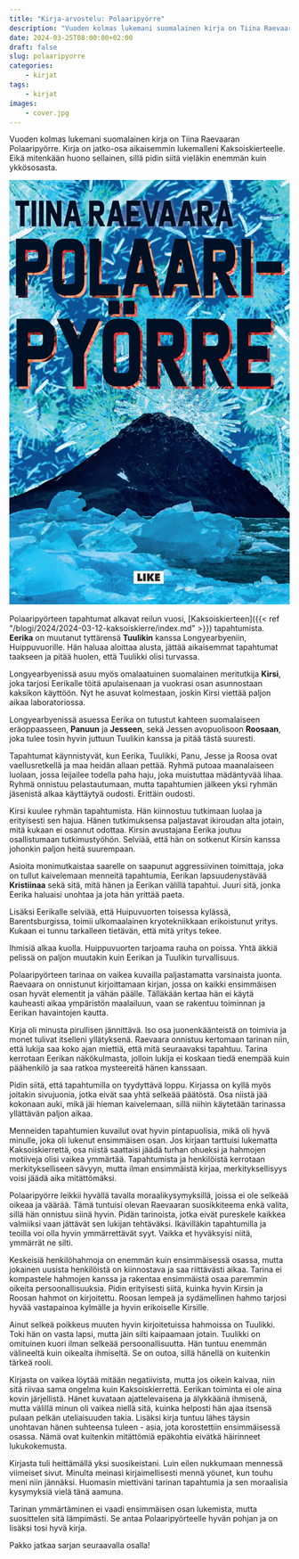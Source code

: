 ```yaml
---
title: "Kirja-arvostelu: Polaaripyörre"
description: "Vuoden kolmas lukemani suomalainen kirja on Tiina Raevaaran Polaaripyörre. Kirja on jatko-osa aikaisemmin lukemalleni Kaksoiskierteelle. Eikä mitenkään huono sellainen, sillä pidin siitä vieläkin enemmän kuin ykkösosasta."
date: 2024-03-25T08:00:00+02:00
draft: false
slug: polaaripyorre
categories:
    - kirjat
tags:
    - kirjat
images:
    - cover.jpg
---
```


Vuoden kolmas lukemani suomalainen kirja on Tiina Raevaaran Polaaripyörre. Kirja on jatko-osa aikaisemmin lukemalleni Kaksoiskierteelle. Eikä mitenkään huono sellainen, sillä pidin siitä vieläkin enemmän kuin ykkösosasta.

<!--more-->

![Polaaripyörteen graafinen kansi, jossa on vuoren silhuetti ja edessä jäälohkareita. Taivaalla näkyy kuvioita, jotka muistuttavat lumihiutaleita tai bakteereja.](cover.jpg)


Polaaripyörteen tapahtumat alkavat reilun vuosi, [Kaksoiskierteen]({{< ref "/blogi/2024/2024-03-12-kaksoiskierre/index.md" >}}) tapahtumista. **Eerika** on muutanut tyttärensä **Tuulikin** kanssa Longyearbyeniin, Huippuvuorille. Hän haluaa aloittaa alusta, jättää aikaisemmat tapahtumat taakseen ja pitää huolen, että Tuulikki olisi turvassa.
 
Longyearbyenissä asuu myös omalaatuinen suomalainen meritutkija **Kirsi**, joka tarjosi Eerikalle töitä apulaisenaan ja vuokrasi osan asunnostaan kaksikon käyttöön. Nyt he asuvat kolmestaan, joskin Kirsi viettää paljon aikaa laboratoriossa.

Longyearbyenissä asuessa Eerika on tutustut kahteen suomalaiseen eräoppaasseen, **Panuun** ja **Jesseen**, sekä Jessen avopuolisoon **Roosaan**, joka tulee tosin hyvin juttuun Tuulikin kanssa ja pitää tästä suuresti.
 
Tapahtumat käynnistyvät, kun Eerika, Tuulikki, Panu, Jesse ja Roosa ovat vaellusretkellä ja maa heidän allaan pettää. Ryhmä putoaa maanalaiseen luolaan, jossa leijailee todella paha haju, joka muistuttaa mädäntyvää lihaa. Ryhmä onnistuu pelastautumaan, mutta tapahtumien jälkeen yksi ryhmän jäsenistä alkaa käyttäytyä oudosti. Erittäin oudosti.
 
Kirsi kuulee ryhmän tapahtumista. Hän kiinnostuu tutkimaan luolaa ja erityisesti sen hajua. Hänen tutkimuksensa paljastavat ikiroudan alta jotain, mitä kukaan ei osannut odottaa. Kirsin avustajana Eerika joutuu osallistumaan tutkimustyöhön. Selviää, että hän on sotkenut Kirsin kanssa johonkin paljon heitä suurempaan.
 
Asioita monimutkaistaa saarelle on saapunut aggressiivinen toimittaja, joka on tullut kaivelemaan menneitä tapahtumia, Eerikan lapsuudenystävää **Kristiinaa** sekä sitä, mitä hänen ja Eerikan välillä tapahtui. Juuri sitä, jonka Eerika haluaisi unohtaa ja jota hän yrittää paeta.
 
Lisäksi Eerikalle selviää, että Huipuvuorten toisessa kylässä, Barentsburgissa, toimii ulkomaalainen kryotekniikkaan erikoistunut yritys. Kukaan ei tunnu tarkalleen tietävän, että mitä yritys tekee. 

Ihmisiä alkaa kuolla. Huippuvuorten tarjoama rauha on poissa. Yhtä äkkiä pelissä on paljon muutakin kuin Eerikan ja Tuulikin turvallisuus.
 
Polaaripyörteen tarinaa on vaikea kuvailla paljastamatta varsinaista juonta. Raevaara on onnistunut kirjoittamaan kirjan, jossa on kaikki ensimmäisen osan hyvät elementit ja vähän päälle. Tälläkään kertaa hän ei käytä kauheasti aikaa ympäristön maalailuun, vaan se rakentuu toiminnan ja Eerikan havaintojen kautta.
 
Kirja oli minusta pirullisen jännittävä. Iso osa juonenkäänteistä on toimivia ja monet tulivat itselleni yllätyksenä. Raevaara onnistuu kertomaan tarinan niin, että lukija saa koko ajan miettiä, että mitä seuraavaksi tapahtuu. Tarina kerrotaan Eerikan näkökulmasta, jolloin lukija ei koskaan tiedä enempää kuin päähenkilö ja saa ratkoa mysteereitä hänen kanssaan.
 
Pidin siitä, että tapahtumilla on tyydyttävä loppu. Kirjassa on kyllä myös joitakin sivujuonia, jotka eivät saa yhtä selkeää päätöstä. Osa niistä jää kokonaan auki, mikä jäi hieman kaivelemaan, sillä niihin käytetään tarinassa yllättävän paljon aikaa.

Menneiden tapahtumien kuvailut ovat hyvin pintapuolisia, mikä oli hyvä minulle, joka oli lukenut ensimmäisen osan. Jos kirjaan tarttuisi lukematta Kaksoiskierrettä, osa niistä saattaisi jäädä turhan ohueksi ja hahmojen motiiveja olisi vaikea ymmärtää. Tapahtumista ja henkilöistä kerrotaan merkitykselliseen sävyyn, mutta ilman ensimmäistä kirjaa, merkityksellisyys voisi jäädä aika mitättömäksi.

Polaaripyörre leikkii hyvällä tavalla moraalikysymyksillä, joissa ei ole selkeää oikeaa ja väärää. Tämä tuntuisi olevan Raevaaran suosikkiteema enkä valita, sillä hän onnistuu siinä hyvin. Pidän tarinoista, jotka eivät pureskele kaikkea valmiiksi vaan jättävät sen lukijan tehtäväksi. Ikävilläkin tapahtumilla ja teoilla voi olla hyvin ymmärrettävät syyt. Vaikka et hyväksyisi niitä, ymmärrät ne silti.

Keskeisiä henkilöhahmoja on enemmän kuin ensimmäisessä osassa, mutta jokainen uusista henkilöistä on kiinnostava ja saa riittävästi aikaa. Tarina ei kompastele hahmojen kanssa ja rakentaa ensimmäistä osaa paremmin oikeita persoonallisuuksia. Pidin erityisesti siitä, kuinka hyvin Kirsin ja Roosan hahmot on kirjoitettu. Roosan lempeä ja sydämellinen hahmo tarjosi hyvää vastapainoa kylmälle ja hyvin erikoiselle Kirsille.

Ainut selkeä poikkeus muuten hyvin kirjoitetuissa hahmoissa on Tuulikki. Toki hän on vasta lapsi, mutta jäin silti kaipaamaan jotain. Tuulikki on omituinen kuori ilman selkeää persoonallisuutta. Hän tuntuu enemmän välineeltä kuin oikealta ihmiseltä. Se on outoa, sillä hänellä on kuitenkin tärkeä rooli.
 
Kirjasta on vaikea löytää mitään negatiivista, mutta jos oikein kaivaa, niin sitä riivaa sama ongelma kuin Kaksoiskierrettä. Eerikan toiminta ei ole aina kovin järjellistä. Hänet kuvataan ajattelevaisena ja älykkäänä ihmisenä, mutta välillä minun oli vaikea niellä sitä, kuinka helposti hän ajaa itsensä pulaan pelkän uteliaisuuden takia. Lisäksi kirja tuntuu lähes täysin unohtavan hänen suhteensa tuleen - asia, jota korostettiin ensimmäisessä osassa. Nämä ovat kuitenkin mitättömiä epäkohtia eivätkä häirinneet lukukokemusta.
 
Kirjasta tuli heittämällä yksi suosikeistani. Luin eilen nukkumaan mennessä viimeiset sivut. Minulta meinasi kirjaimellisesti mennä yöunet, kun touhu meni niin jännäksi. Huomasin miettiväni tarinan tapahtumia ja sen moraalisia kysymyksiä vielä tänä aamuna.

Tarinan ymmärtäminen ei vaadi ensimmäisen osan lukemista, mutta suosittelen sitä lämpimästi. Se antaa Polaaripyörteelle hyvän pohjan ja on lisäksi tosi hyvä kirja.
 
Pakko jatkaa sarjan seuraavalla osalla!